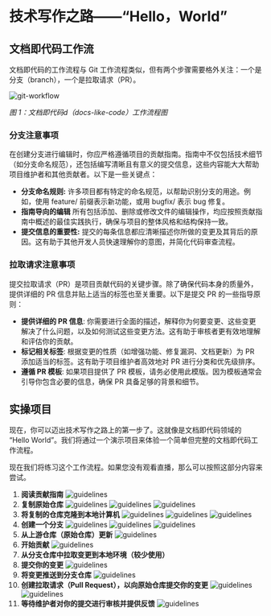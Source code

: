 #  技术写作之路——“Hello，World”

## 文档即代码工作流

文档即代码的工作流程与 Git 工作流程类似，但有两个步骤需要格外关注：一个是分支（branch），一个是拉取请求（PR）。

![git-workflow](../../assets/docs-like-code-wrokflow.jpg)

*图 1：文档即代码d（docs-like-code）工作流程图*

### 分支注意事项

在创建分支进行编辑时，你应严格遵循项目的贡献指南。指南中不仅包括技术细节（如分支命名规范），还包括编写清晰且有意义的提交信息，这些内容能大大帮助项目维护者和其他贡献者。以下是一些关键点：

- **分支命名规则:**   许多项目都有特定的命名规范，以帮助识别分支的用途。例如，使用 feature/ 前缀表示新功能，或用 bugfix/ 表示 bug 修复。
- **指南导向的编辑** 所有包括添加、删除或修改文件的编辑操作，均应按照贡献指南中概述的最佳实践执行，确保与项目的整体风格和结构保持一致。
- **提交信息的重要性:** 提交的每条信息都应清晰描述你所做的变更及其背后的原因。这有助于其他开发人员快速理解你的意图，并简化代码审查流程。

### 拉取请求注意事项

提交拉取请求（PR）是项目贡献代码的关键步骤。除了确保代码本身的质量外，提供详细的 PR 信息并贴上适当的标签也至关重要。以下是提交 PR 的一些指导原则：

- **提供详细的 PR 信息**: 你需要进行全面的描述，解释你为何要变更、这些变更解决了什么问题，以及如何测试这些变更方法。这有助于审核者更有效地理解和评估你的贡献。
- **标记相关标签**: 根据变更的性质（如增强功能、修复漏洞、文档更新）为 PR 添加适当的标签。这有助于项目维护者高效地对 PR 进行分类和优先级排序。
- **遵循 PR 模板**: 如果项目提供了 PR 模板，请务必使用此模版。因为模板通常会引导你包含必要的信息，确保 PR 具备足够的背景和细节。

## 实操项目

现在，你可以迈出技术写作之路上的第一步了。这就像是文档即代码领域的 “Hello World”。我们将通过一个演示项目来体验一个简单但完整的文档即代码工作流程。

现在我们将练习这个工作流程。如果您没有观看直播，那么可以按照这部分内容来尝试。

1. **阅读贡献指南**
    ![guidelines](../../assets/7-guidance.png)
2. **复制原始仓库**
    ![guidelines](../../assets/1-fork.png)
    ![guidelines](../../assets/2-fork.png)
    ![guidelines](../../assets/3-fork.png)  
3. **将复制的仓库克隆到本地计算机**
    ![guidelines](../../assets/4-clone.png)
    ![guidelines](../../assets/5-clone.png)
    ![guidelines](../../assets/6-clone.png)
4. **创建一个分支**
    ![guidelines](../../assets/8-branch.png)
    ![guidelines](../../assets/9-branch.png)
    ![guidelines](../../assets/10-branch.png)
5. **从上游仓库（原始仓库）更新**
    ![guidelines](../../assets/16-update.png)
6. **开始贡献**
    ![guidelines](../../assets/10-edit.png)
7. **从分支仓库中拉取变更到本地环境（较少使用）**
8. **提交你的变更**
    ![guidelines](../../assets/11-commit.png)
9. **将变更推送到分支仓库**
    ![guidelines](../../assets/12-publish.png)
10. **创建拉取请求（Pull Request），以向原始仓库提交你的变更**
    ![guidelines](../../assets/13-pr.png)
    ![guidelines](../../assets/14-pr.png)
11. **等待维护者对你的提交进行审核并提供反馈**
    ![guidelines](../../assets/15-pr.png)
